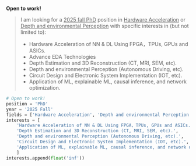 

**Open to work!**  
> 
> I am looking for a <u>2025 fall PhD</u> position in <u>Hardware Acceleration</u> or <u>Depth and environmental Perception</u> with specific interests in (but not limited to):
>  
> - Hardware Acceleration of NN & DL Using FPGA，TPUs, GPUs and ASICs.
> - Advance EDA Technologies
> - Depth Estimation and 3D Reconstruction (CT, MRI, SEM, etc).
> - Depth and environmental Perception (Autonomous Driving, etc).
> - Circuit Design and Electronic System Implementation (IOT, etc).
> - Application of ML, explainable ML, causal inference, and network optimization. 

<!-- > 
interests = [
    'Hardware Acceleration of NN & DL Using FPGA，TPUs, GPUs and ASICs.'
    'Depth Estimation and 3D Reconstruction (CT, MRI, SEM, etc).',
    'Depth and environmental Perception (Autonomous Driving, etc).',
    'Circuit Design and Electronic System Implementation (IOT, etc).',
    'Application of ML, explainable ML, causal inference, and network optimization.'
    ]

-->





```python
# Open to work!
position = 'PhD'
year = '2025 Fall'
fields = ['Hardware Acceleration', 'Depth and environmental Perception', 'Computer Architecture',  'etc.']
interests = [
    'Hardware Acceleration of NN & DL Using FPGA，TPUs, GPUs and ASICs.'
    'Depth Estimation and 3D Reconstruction (CT, MRI, SEM, etc).',
    'Depth and environmental Perception (Autonomous Driving, etc).',
    'Circuit Design and Electronic System Implementation (IOT, etc).',
    'Application of ML, explainable ML, causal inference, and network optimization.'
    ]
interests.append(float('inf'))
```